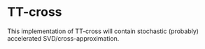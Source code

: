 # TT-cross


This implementation of TT-cross will contain stochastic (probably) accelerated SVD/cross-approximation. 

